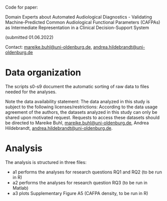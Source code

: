 Code for paper: 

Domain Experts about Automated Audiological Diagnostics - Validating Machine-Predicted Common Audiological Functional Parameters (CAFPAs) as Intermediate Representation in a Clinical Decision-Support System 

(submitted 01.06.2022)

Contact: mareike.buhl@uni-oldenburg.de, andrea.hildebrandt@uni-oldenburg.de 

# Data organization 
The scripts s0-s9 document the automatic sorting of raw data to files needed for the analyses.

Note the data availability statement: The data analyzed in this study is subject to the following licenses/restrictions: According to the data usage agreement of the authors, the datasets analyzed in this study can only be shared upon motivated request. Requests to access these datasets should be directed to Mareike Buhl, mareike.buhl@uni-oldenburg.de, Andrea Hildebrandt, andrea.hildebrandt@uni-oldenburg.de. 



# Analysis 
The analysis is structured in three files: 

- a1 performs the analyses for research questions RQ1 and RQ2 (to be run in R)
- a2 performs the analyses for research question RQ3 (to be run in Matlab) 
- a3 plots Supplementary Figure A5 (CAFPA density, to be run in R)



